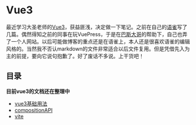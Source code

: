 # Vue3


最近学习大圣老师的[Vue3](https://www.yuque.com/woniuppp/vue3)，获益匪浅，决定做一下笔记。之前在自己的[语雀](https://www.yuque.com/taotao1024)写了几篇。偶然得知之前的同事在玩VuePress，于是在[巴斯大哥](https://wiki.rokevin.cn/)的帮助下，自己也弄了一个人网站。以后可能做博客的重点还是在语雀上，本人还是很喜欢语雀的编辑风格的。当然我不否认markdown的文件非常适合以后文件复用。但是凭借先入为主的前提，要向它说句抱歉了。好了废话不多说。上干货吧！

## 目录

**目前vue3的文档还在整理中**

* [vue3基础用法](./basic-api.md)
* [compositionAPI](./composition-api.md)
* [vite](./vite.md)


<!-- ## 为什么不是...?

### Nuxt

VuePress 能做的事情，Nuxt 理论上确实能够胜任，但 Nuxt 是为构建应用程序而生的，而 VuePress 则专注在以内容为中心的静态网站上，同时提供了一些为技术文档定制的开箱即用的特性。 -->